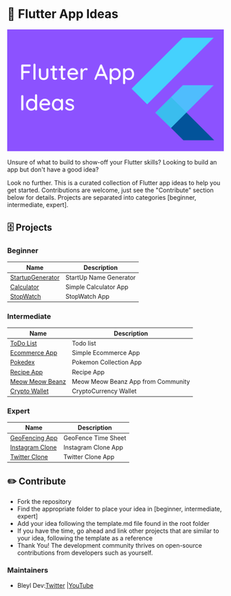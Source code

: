 # 📱 Flutter App Ideas

![App Ideas Image](./mainBg.png)

Unsure of what to build to show-off your Flutter skills? Looking to build an app but don't have a good idea?

Look no further.  This is a curated collection of Flutter app ideas to help you get started.  Contributions are welcome, just see the "Contribute" section below for details.  Projects are separated into categories [beginner, intermediate, expert].

## 🗄 Projects

### Beginner

| Name | Description |
| - | - |
| [StartupGenerator](./Ideas/1\)Beginner/StartUpGenerator.md) | StartUp Name Generator |
| [Calculator](./Ideas/1\)Beginner/Calculator.md) | Simple Calculator App |
| [StopWatch](./Ideas/1\)Beginner/StopWatch.md) | StopWatch App |

### Intermediate

| Name | Description |
| - | - |
| [ToDo List](./Ideas/2\)Intermediate/TodoList.md) | Todo list |
| [Ecommerce App](./Ideas/2\)Intermediate/EcommerceApp.md) | Simple Ecommerce App |
| [Pokedex](./Ideas/2\)Intermediate/Pokedex.md) | Pokemon Collection App |
| [Recipe App](./Ideas/2\)Intermediate/Recipe.md) | Recipe App |
| [Meow Meow Beanz](./Ideas/2\)Intermediate/MeowMeowBeanz.md) | Meow Meow Beanz App from Community |
| [Crypto Wallet](./Ideas/2\)Intermediate/CryptoWallet.md) | CryptoCurrency Wallet |

### Expert

| Name | Description |
| - | - |
| [GeoFencing App](./Ideas/3\)Expert/GeoFence.md) | GeoFence Time Sheet |
| [Instagram Clone](./Ideas/3\)Expert/InstagramClone.md) | Instagram Clone App|
| [Twitter Clone](./Ideas/3\)Expert/TwitterClone.md) | Twitter Clone App |

## ✏️ Contribute

- Fork the repository
- Find the appropriate folder to place your idea in [beginner, intermediate, expert]
- Add your idea following the template.md file found in the root folder
- If you have the time, go ahead and link other projects that are similar to your idea, following the template as a reference
- Thank You! The development community thrives on open-source contributions from developers such as yourself.

### Maintainers

- Bleyl Dev:[Twitter](https://www.twitter.com/BleylDev) |[YouTube](https://www.youtube.com/c/bleyldev)

